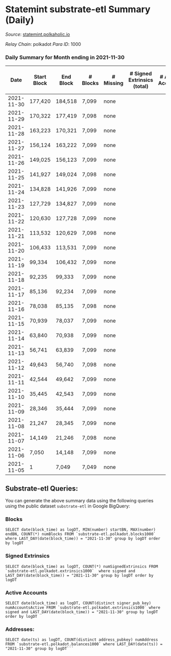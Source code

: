 # Statemint substrate-etl Summary (Daily)

_Source_: [statemint.polkaholic.io](https://statemint.polkaholic.io)

*Relay Chain*: polkadot
*Para ID*: 1000



### Daily Summary for Month ending in 2021-11-30


| Date | Start Block | End Block | # Blocks | # Missing | # Signed Extrinsics (total) | # Active Accounts | # Addresses with Balances | # Events | # Transfers | # XCM Transfers In | # XCM Transfers Out |
| ---- | ----------- | --------- | -------- | --------- | --------------------------- | ----------------- | ------------------------- | -------- | ----------- | ------------------ | ------------------- |
| 2021-11-30 | 177,420 | 184,518 | 7,099 | none  |  |  |  | 7,099 |   |   |   |
| 2021-11-29 | 170,322 | 177,419 | 7,098 | none  |  |  |  | 7,098 |   |   |   |
| 2021-11-28 | 163,223 | 170,321 | 7,099 | none  |  |  |  | 7,099 |   |   |   |
| 2021-11-27 | 156,124 | 163,222 | 7,099 | none  |  |  |  | 7,099 |   |   |   |
| 2021-11-26 | 149,025 | 156,123 | 7,099 | none  |  |  |  | 7,099 |   |   |   |
| 2021-11-25 | 141,927 | 149,024 | 7,098 | none  |  |  |  | 7,098 |   |   |   |
| 2021-11-24 | 134,828 | 141,926 | 7,099 | none  |  |  |  | 7,099 |   |   |   |
| 2021-11-23 | 127,729 | 134,827 | 7,099 | none  |  |  |  | 7,099 |   |   |   |
| 2021-11-22 | 120,630 | 127,728 | 7,099 | none  |  |  |  | 7,099 |   |   |   |
| 2021-11-21 | 113,532 | 120,629 | 7,098 | none  |  |  |  | 7,098 |   |   |   |
| 2021-11-20 | 106,433 | 113,531 | 7,099 | none  |  |  |  | 7,099 |   |   |   |
| 2021-11-19 | 99,334 | 106,432 | 7,099 | none  |  |  |  | 7,099 |   |   |   |
| 2021-11-18 | 92,235 | 99,333 | 7,099 | none  |  |  |  | 7,099 |   |   |   |
| 2021-11-17 | 85,136 | 92,234 | 7,099 | none  |  |  |  | 7,099 |   |   |   |
| 2021-11-16 | 78,038 | 85,135 | 7,098 | none  |  |  |  | 7,098 |   |   |   |
| 2021-11-15 | 70,939 | 78,037 | 7,099 | none  |  |  |  | 7,099 |   |   |   |
| 2021-11-14 | 63,840 | 70,938 | 7,099 | none  |  |  |  | 7,099 |   |   |   |
| 2021-11-13 | 56,741 | 63,839 | 7,099 | none  |  |  |  | 7,099 |   |   |   |
| 2021-11-12 | 49,643 | 56,740 | 7,098 | none  |  |  |  | 7,098 |   |   |   |
| 2021-11-11 | 42,544 | 49,642 | 7,099 | none  |  |  |  | 7,099 |   |   |   |
| 2021-11-10 | 35,445 | 42,543 | 7,099 | none  |  |  |  | 7,099 |   |   |   |
| 2021-11-09 | 28,346 | 35,444 | 7,099 | none  |  |  |  | 7,099 |   |   |   |
| 2021-11-08 | 21,247 | 28,345 | 7,099 | none  |  |  |  | 7,099 |   |   |   |
| 2021-11-07 | 14,149 | 21,246 | 7,098 | none  |  |  |  | 7,098 |   |   |   |
| 2021-11-06 | 7,050 | 14,148 | 7,099 | none  |  |  |  | 7,099 |   |   |   |
| 2021-11-05 | 1 | 7,049 | 7,049 | none  |  |  |  | 7,049 |   |   |   |

## Substrate-etl Queries:
You can generate the above summary data using the following queries using the public dataset `substrate-etl` in Google BigQuery:


### Blocks
```
SELECT date(block_time) as logDT, MIN(number) startBN, MAX(number) endBN, COUNT(*) numBlocks FROM `substrate-etl.polkadot.blocks1000`  where LAST_DAY(date(block_time)) = "2021-11-30" group by logDT order by logDT
```


### Signed Extrinsics
```
SELECT date(block_time) as logDT, COUNT(*) numSignedExtrinsics FROM `substrate-etl.polkadot.extrinsics1000`  where signed and LAST_DAY(date(block_time)) = "2021-11-30" group by logDT order by logDT
```


### Active Accounts
```
SELECT date(block_time) as logDT, COUNT(distinct signer_pub_key) numAccountsActive FROM `substrate-etl.polkadot.extrinsics1000` where signed and LAST_DAY(date(block_time)) = "2021-11-30" group by logDT order by logDT
```


### Addresses:
```
SELECT date(ts) as logDT, COUNT(distinct address_pubkey) numAddress FROM `substrate-etl.polkadot.balances1000` where LAST_DAY(date(ts)) = "2021-11-30" group by logDT```

